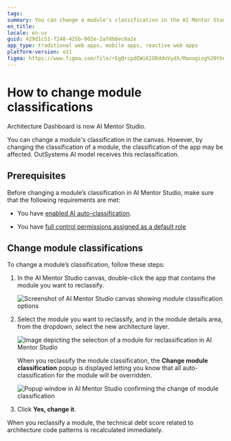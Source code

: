 ```yaml
---
tags: 
summary: You can change a module's classification in the AI Mentor Studio canvas.
en_title: 
locale: en-us
guid: 429d1c51-f248-425b-902e-2af8b6ec8a2e
app_type: traditional web apps, mobile apps, reactive web apps
platform-version: o11
figma: https://www.figma.com/file/rEgQrcpdEWiKIORddoVydX/Managing%20the%20Applications%20Lifecycle?node-id=929:728
---
```


# How to change module classifications

<div class="info" markdown="1">

Architecture Dashboard is now AI Mentor Studio.

</div>

You can change a module's classification in the canvas. However, by changing the classification of a module, the classification of the app may be affected. OutSystems AI model receives this reclassification. 

## Prerequisites

Before changing a module’s classification in AI Mentor Studio, make sure that the following requirements are met:

* You have [enabled AI auto-classification](how-enable-autoclass.md).

* You have [full control permissions assigned as a default role](how-works.md#maintenance-and-operations-permissions)

## Change module classifications

To change a module’s classification, follow these steps:

1. In the AI Mentor Studio canvas, double-click the app that contains the module you want to reclassify.

    ![Screenshot of AI Mentor Studio canvas showing module classification options](images/module-classification-ams.png "AI Mentor Studio Canvas")

1. Select the module you want to reclassify, and in the module details area, from the dropdown, select the new architecture layer. 

    ![Image depicting the selection of a module for reclassification in AI Mentor Studio](images/select-module-to-reclassifiy-ams.png "Selecting a Module to Reclassify")

    When you reclassify the module classification, the **Change module classification** popup is displayed letting you know that all auto-classification for the module will be overridden.

      ![Popup window in AI Mentor Studio confirming the change of module classification](images/change-module-classification-ams.png "Change Module Classification Popup")

1. Click **Yes, change it**. 

When you reclassify a module, the technical debt score related to architecture code patterns is recalculated immediately.
